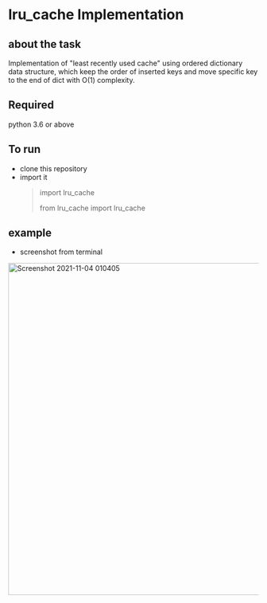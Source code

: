 # lru_cache Implementation

## about the task
Implementation of "least recently used cache" using ordered dictionary data structure, 
which keep the order of inserted keys and move specific key to the end of
dict with O(1) complexity.

## Required
python 3.6 or above

## To run
* clone this repository
* import it 
  > import lru_cache
  > 
  > from lru_cache import lru_cache

## example 
* screenshot from terminal 
<img width="667" alt="Screenshot 2021-11-04 010405" src="https://user-images.githubusercontent.com/57872327/140232808-32294084-c51b-44fe-b1a9-447180e98508.png">
